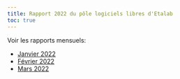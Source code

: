 ```yaml
---
title: Rapport 2022 du pôle logiciels libres d'Etalab
toc: true
---
```


Voir les rapports mensuels:

- [Janvier 2022](01.md)
- [Février 2022](02.md)
- [Mars 2022](03.md)
<!-- - [Avril 2022](04.md) -->
<!-- - [Mai 2022](05.md) -->
<!-- - [Juin 2022](06.md) -->
<!-- - [Juillet 2022](07.md) -->
<!-- - [Août 2022](08.md) -->
<!-- - [Septembre 2022](09.md) -->
<!-- - [Octobre 2022](10.md) -->
<!-- - [Novembre 2022](11.md) -->
<!-- - [Décembre 2022](12.md) -->
